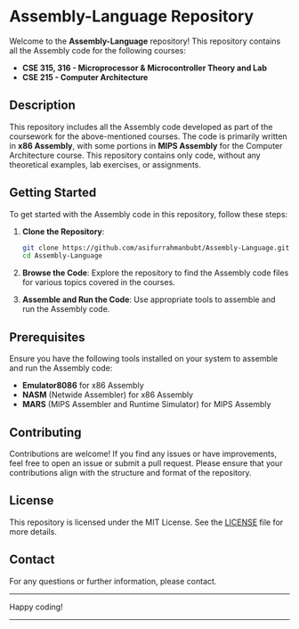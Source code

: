 # Assembly-Language Repository

Welcome to the **Assembly-Language** repository! This repository contains all the Assembly code for the following courses:

- **CSE 315, 316 - Microprocessor & Microcontroller Theory and Lab**
- **CSE 215 - Computer Architecture**

## Description

This repository includes all the Assembly code developed as part of the coursework for the above-mentioned courses. The code is primarily written in **x86 Assembly**, with some portions in **MIPS Assembly** for the Computer Architecture course. This repository contains only code, without any theoretical examples, lab exercises, or assignments.

## Getting Started

To get started with the Assembly code in this repository, follow these steps:

1. **Clone the Repository**:
    ```bash
    git clone https://github.com/asifurrahmanbubt/Assembly-Language.git
    cd Assembly-Language
    ```

2. **Browse the Code**:
    Explore the repository to find the Assembly code files for various topics covered in the courses.

3. **Assemble and Run the Code**:
    Use appropriate tools to assemble and run the Assembly code.

## Prerequisites

Ensure you have the following tools installed on your system to assemble and run the Assembly code:

- **Emulator8086** for x86 Assembly
- **NASM** (Netwide Assembler) for x86 Assembly
- **MARS** (MIPS Assembler and Runtime Simulator) for MIPS Assembly

## Contributing

Contributions are welcome! If you find any issues or have improvements, feel free to open an issue or submit a pull request. Please ensure that your contributions align with the structure and format of the repository.

## License

This repository is licensed under the MIT License. See the [LICENSE](LICENSE) file for more details.

## Contact

For any questions or further information, please contact.

---

Happy coding!

---

